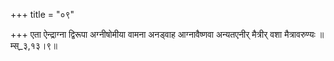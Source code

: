 +++
title = "०९"

+++
एता ऐन्द्राग्ना द्विरूपा अग्नीषोमीया वामना अनड्वाह आग्नावैष्णवा अन्यतएनीर् मैत्रीर् वशा मैत्रावरुण्यः ॥म्स्_३,१३।९॥  
    
